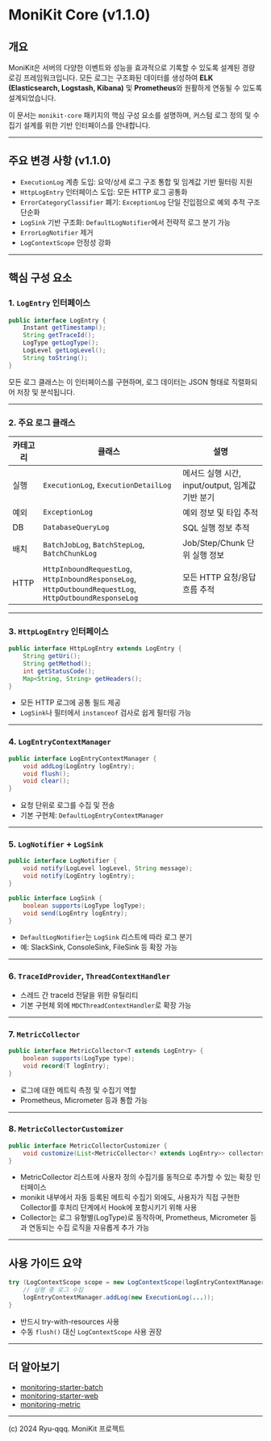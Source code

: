 # MoniKit Core (v1.1.0)

## 개요
MoniKit은 서버의 다양한 이벤트와 성능을 효과적으로 기록할 수 있도록 설계된 경량 로깅 프레임워크입니다. 모든 로그는 구조화된 데이터를 생성하여 **ELK (Elasticsearch, Logstash, Kibana)** 및 **Prometheus**와 원활하게 연동될 수 있도록 설계되었습니다.

이 문서는 `monikit-core` 패키지의 핵심 구성 요소를 설명하며, 커스텀 로그 정의 및 수집기 설계를 위한 기반 인터페이스를 안내합니다.

---

## 주요 변경 사항 (v1.1.0)

- `ExecutionLog` 계층 도입: 요약/상세 로그 구조 통합 및 임계값 기반 필터링 지원
- `HttpLogEntry` 인터페이스 도입: 모든 HTTP 로그 공통화
- `ErrorCategoryClassifier` 폐기: `ExceptionLog` 단일 진입점으로 예외 추적 구조 단순화
- `LogSink` 기반 구조화: `DefaultLogNotifier`에서 전략적 로그 분기 가능
- `ErrorLogNotifier` 제거
- `LogContextScope` 안정성 강화

---

## 핵심 구성 요소

### 1. `LogEntry` 인터페이스
```java
public interface LogEntry {
    Instant getTimestamp();
    String getTraceId();
    LogType getLogType();
    LogLevel getLogLevel();
    String toString();
}
```
모든 로그 클래스는 이 인터페이스를 구현하며, 로그 데이터는 JSON 형태로 직렬화되어 저장 및 분석됩니다.

---

### 2. 주요 로그 클래스

| 카테고리 | 클래스 | 설명 |
|----------|--------|------|
| 실행 | `ExecutionLog`, `ExecutionDetailLog` | 메서드 실행 시간, input/output, 임계값 기반 분기 |
| 예외 | `ExceptionLog` | 예외 정보 및 타입 추적 |
| DB | `DatabaseQueryLog` | SQL 실행 정보 추적 |
| 배치 | `BatchJobLog`, `BatchStepLog`, `BatchChunkLog` | Job/Step/Chunk 단위 실행 정보 |
| HTTP | `HttpInboundRequestLog`, `HttpInboundResponseLog`, `HttpOutboundRequestLog`, `HttpOutboundResponseLog` | 모든 HTTP 요청/응답 흐름 추적 |

---

### 3. `HttpLogEntry` 인터페이스

```java
public interface HttpLogEntry extends LogEntry {
    String getUri();
    String getMethod();
    int getStatusCode();
    Map<String, String> getHeaders();
}
```

- 모든 HTTP 로그에 공통 필드 제공
- `LogSink`나 필터에서 `instanceof` 검사로 쉽게 필터링 가능

---

### 4. `LogEntryContextManager`

```java
public interface LogEntryContextManager {
    void addLog(LogEntry logEntry);
    void flush();
    void clear();
}
```

- 요청 단위로 로그를 수집 및 전송
- 기본 구현체: `DefaultLogEntryContextManager`

---

### 5. `LogNotifier` + `LogSink`

```java
public interface LogNotifier {
    void notify(LogLevel logLevel, String message);
    void notify(LogEntry logEntry);
}

public interface LogSink {
    boolean supports(LogType logType);
    void send(LogEntry logEntry);
}
```

- `DefaultLogNotifier`는 `LogSink` 리스트에 따라 로그 분기
- 예: SlackSink, ConsoleSink, FileSink 등 확장 가능

---

### 6. `TraceIdProvider`, `ThreadContextHandler`

- 스레드 간 traceId 전달을 위한 유틸리티
- 기본 구현체 외에 `MDCThreadContextHandler`로 확장 가능

---

### 7. `MetricCollector`

```java
public interface MetricCollector<T extends LogEntry> {
    boolean supports(LogType type);
    void record(T logEntry);
}
```

- 로그에 대한 메트릭 측정 및 수집기 역할
- Prometheus, Micrometer 등과 통합 가능

---

### 8. `MetricCollectorCustomizer`

```java
public interface MetricCollectorCustomizer {
    void customize(List<MetricCollector<? extends LogEntry>> collectors);
}
```

- MetricCollector 리스트에 사용자 정의 수집기를 동적으로 추가할 수 있는 확장 인터페이스
- monikit 내부에서 자동 등록된 메트릭 수집기 외에도, 사용자가 직접 구현한 Collector를 후처리 단계에서 Hook에 포함시키기 위해 사용
- Collector는 로그 유형별(LogType)로 동작하며, Prometheus, Micrometer 등과 연동되는 수집 로직을 자유롭게 추가 가능

---


## 사용 가이드 요약

```java
try (LogContextScope scope = new LogContextScope(logEntryContextManager)) {
    // 실행 중 로그 수집
    logEntryContextManager.addLog(new ExecutionLog(...));
}
```

- 반드시 try-with-resources 사용
- 수동 `flush()` 대신 `LogContextScope` 사용 권장

---

## 더 알아보기

- [monitoring-starter-batch](../monitoring-starter-batch)
- [monitoring-starter-web](../monitoring-starter-web)
- [monitoring-metric](../monitoring-metric)

---

(c) 2024 Ryu-qqq. MoniKit 프로젝트
